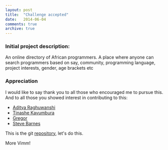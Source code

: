 ```yaml
---
layout: post
title:  "Challenge accepted"
date:   2014-06-04
comments: true
archive: true
---
```


### Initial project description:

An online directory of African programmers. A place where anyone can search programmers based on say, community, programming language, project interests, gender, age brackets etc

### Appreciation
I would like to say thank you to all those who encouraged me to pursue this. And to all those you showed interest in contributing to this:

+ [Aditya Raghuwanshi](https://twitter.com/royalgoombah)
+ [Tinashe Kavumbura](https://twitter.com/tinashekav)
+ [Gregor](https://twitter.com/gr2m)
+ [Steve Barnes](https://twitter.com/SBarnesjr)

This is the git [repository](https://github.com/nadjetey/afridevcmty), let's do this.

More Vimm!